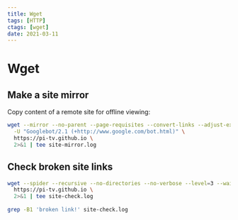 ```yaml
---
title: Wget
tags: [HTTP]
ctags: [wget]
date: 2021-03-11
---
```


# Wget

## Make a site mirror

Copy content of a remote site for offline viewing:

```bash
wget --mirror --no-parent --page-requisites --convert-links --adjust-extension \
  -U "Googlebot/2.1 (+http://www.google.com/bot.html)" \
  https://pi-tv.github.io \
  2>&1 | tee site-mirror.log
```

## Check broken site links
```bash
wget --spider --recursive --no-directories --no-verbose --level=3 --wait=1 \
  https://pi-tv.github.io \
  2>&1 | tee site-check.log
  
grep -B1 'broken link!' site-check.log
```
